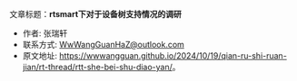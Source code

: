 文章标题：**rtsmart下对于设备树支持情况的调研**

- 作者: 张瑞轩
- 联系方式: <WwWangGuanHaZ@outlook.com>
- 原文地址: <https://wwwangguan.github.io/2024/10/19/qian-ru-shi-ruan-jian/rt-thread/rtt-she-bei-shu-diao-yan/>。